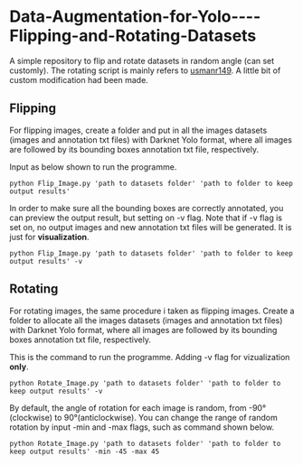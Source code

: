 # Data-Augmentation-for-Yolo----Flipping-and-Rotating-Datasets
A simple repository to flip and rotate datasets in random angle (can set customly).
The rotating script is mainly refers to [usmanr149](https://github.com/usmanr149/Yolo_bbox_manipulation/blob/master/rotate.py). A little bit of custom modification had been made.

## Flipping
For flipping images, create a folder and put in all the images datasets (images and annotation txt files) with Darknet Yolo format, where all images are followed by its bounding boxes annotation txt file, respectively.

Input as below shown to run the programme.
```
python Flip_Image.py 'path to datasets folder' 'path to folder to keep output results' 
```

In order to make sure all the bounding boxes are correctly annotated, you can preview the output result, but setting on -v flag. Note that if -v flag is set on, no output images and new annotation txt files will be generated. It is just for **visualization**.
```
python Flip_Image.py 'path to datasets folder' 'path to folder to keep output results' -v
```

## Rotating
For rotating images, the same procedure i taken as flipping images. Create a folder to allocate all the images datasets (images and annotation txt files) with Darknet Yolo format, where all images are followed by its bounding boxes annotation txt file, respectively.

This is the command to run the programme. Adding -v flag for vizualization **only**.
```
python Rotate_Image.py 'path to datasets folder' 'path to folder to keep output results' -v
```

By default, the angle of rotation for each image is random, from -90°(clockwise) to 90°(anticlockwise). You can change the range of random rotation by input -min and -max flags, such as command shown below.
```
python Rotate_Image.py 'path to datasets folder' 'path to folder to keep output results' -min -45 -max 45
```
